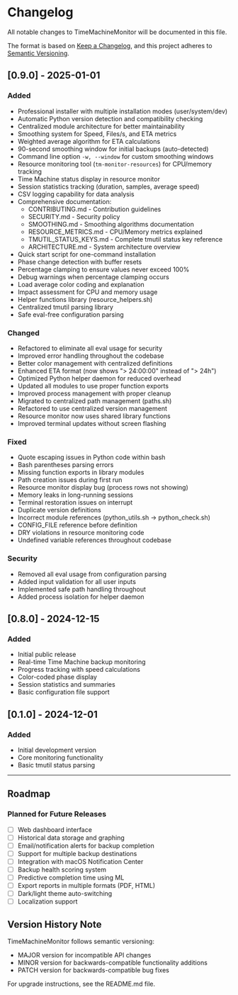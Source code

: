 # Changelog

All notable changes to TimeMachineMonitor will be documented in this file.

The format is based on [Keep a Changelog](https://keepachangelog.com/en/1.0.0/),
and this project adheres to [Semantic Versioning](https://semver.org/spec/v2.0.0.html).

## [0.9.0] - 2025-01-01

### Added
- Professional installer with multiple installation modes (user/system/dev)
- Automatic Python version detection and compatibility checking
- Centralized module architecture for better maintainability
- Smoothing system for Speed, Files/s, and ETA metrics
- Weighted average algorithm for ETA calculations
- 90-second smoothing window for initial backups (auto-detected)
- Command line option `-w, --window` for custom smoothing windows
- Resource monitoring tool (`tm-monitor-resources`) for CPU/memory tracking
- Time Machine status display in resource monitor
- Session statistics tracking (duration, samples, average speed)
- CSV logging capability for data analysis
- Comprehensive documentation:
  - CONTRIBUTING.md - Contribution guidelines
  - SECURITY.md - Security policy
  - SMOOTHING.md - Smoothing algorithms documentation
  - RESOURCE_METRICS.md - CPU/Memory metrics explained
  - TMUTIL_STATUS_KEYS.md - Complete tmutil status key reference
  - ARCHITECTURE.md - System architecture overview
- Quick start script for one-command installation
- Phase change detection with buffer resets
- Percentage clamping to ensure values never exceed 100%
- Debug warnings when percentage clamping occurs
- Load average color coding and explanation
- Impact assessment for CPU and memory usage
- Helper functions library (resource_helpers.sh)
- Centralized tmutil parsing library
- Safe eval-free configuration parsing

### Changed
- Refactored to eliminate all eval usage for security
- Improved error handling throughout the codebase
- Better color management with centralized definitions
- Enhanced ETA format (now shows "> 24:00:00" instead of "> 24h")
- Optimized Python helper daemon for reduced overhead
- Updated all modules to use proper function exports
- Improved process management with proper cleanup
- Migrated to centralized path management (paths.sh)
- Refactored to use centralized version management
- Resource monitor now uses shared library functions
- Improved terminal updates without screen flashing

### Fixed
- Quote escaping issues in Python code within bash
- Bash parentheses parsing errors
- Missing function exports in library modules
- Path creation issues during first run
- Resource monitor display bug (process rows not showing)
- Memory leaks in long-running sessions
- Terminal restoration issues on interrupt
- Duplicate version definitions
- Incorrect module references (python_utils.sh -> python_check.sh)
- CONFIG_FILE reference before definition
- DRY violations in resource monitoring code
- Undefined variable references throughout codebase

### Security
- Removed all eval usage from configuration parsing
- Added input validation for all user inputs
- Implemented safe path handling throughout
- Added process isolation for helper daemon

## [0.8.0] - 2024-12-15

### Added
- Initial public release
- Real-time Time Machine backup monitoring
- Progress tracking with speed calculations
- Color-coded phase display
- Session statistics and summaries
- Basic configuration file support

## [0.1.0] - 2024-12-01

### Added
- Initial development version
- Core monitoring functionality
- Basic tmutil status parsing

---

## Roadmap

### Planned for Future Releases
- [ ] Web dashboard interface
- [ ] Historical data storage and graphing
- [ ] Email/notification alerts for backup completion
- [ ] Support for multiple backup destinations
- [ ] Integration with macOS Notification Center
- [ ] Backup health scoring system
- [ ] Predictive completion time using ML
- [ ] Export reports in multiple formats (PDF, HTML)
- [ ] Dark/light theme auto-switching
- [ ] Localization support

## Version History Note

TimeMachineMonitor follows semantic versioning:
- MAJOR version for incompatible API changes
- MINOR version for backwards-compatible functionality additions  
- PATCH version for backwards-compatible bug fixes

For upgrade instructions, see the README.md file.
